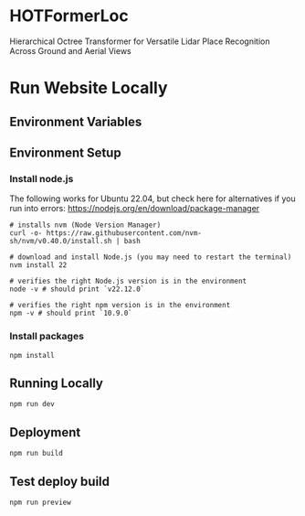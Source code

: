 
# HOTFormerLoc
Hierarchical Octree Transformer for Versatile Lidar Place Recognition Across Ground and Aerial Views

# Run Website Locally
## Environment Variables

## Environment Setup
### Install node.js
The following works for Ubuntu 22.04, but check here for alternatives if you run into errors: https://nodejs.org/en/download/package-manager
```
# installs nvm (Node Version Manager)
curl -o- https://raw.githubusercontent.com/nvm-sh/nvm/v0.40.0/install.sh | bash

# download and install Node.js (you may need to restart the terminal)
nvm install 22

# verifies the right Node.js version is in the environment
node -v # should print `v22.12.0`

# verifies the right npm version is in the environment
npm -v # should print `10.9.0`
```
### Install packages
`npm install`
## Running Locally
`npm run dev`
## Deployment 
`npm run build`
## Test deploy build
`npm run preview`
<!-- ## Deploying to GitHub (may take a while) # NOTE: OLD INSTRUCTIONS
`npm run deploy` -->